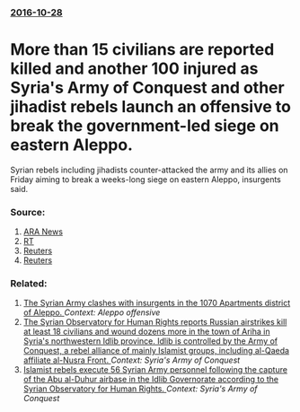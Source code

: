 ### [2016-10-28](/news/2016/10/28/index.md)

# More than 15 civilians are reported killed and another 100 injured as Syria's Army of Conquest and other jihadist rebels launch an offensive to break the government-led siege on eastern Aleppo. 

Syrian rebels including jihadists counter-attacked the army and its allies on Friday aiming to break a weeks-long siege on eastern Aleppo, insurgents said.


### Source:

1. [ARA News](http://aranews.net/2016/10/syria-rebels-launch-offensive-break-regime-siege-eastern-aleppo/)
2. [RT](https://www.rt.com/news/364565-russia-putin-resume-airstrikes/)
3. [Reuters](http://in.reuters.com/article/mideast-crisis-syria-aleppo-putin-idINR4N1CR024)
4. [Reuters](http://in.reuters.com/article/mideast-crisis-syria-offensive-idINKCN12S0UJ)

### Related:

1. [The Syrian Army clashes with insurgents in the 1070 Apartments district of Aleppo. ](/news/2016/09/27/the-syrian-army-clashes-with-insurgents-in-the-1070-apartments-district-of-aleppo.md) _Context: Aleppo offensive_
2. [The Syrian Observatory for Human Rights reports Russian airstrikes kill at least 18 civilians and wound dozens more in the town of Ariha in Syria's northwestern Idlib province. Idlib is controlled by the Army of Conquest, a rebel alliance of mainly Islamist groups, including al-Qaeda affiliate al-Nusra Front. ](/news/2015/11/29/the-syrian-observatory-for-human-rights-reports-russian-airstrikes-kill-at-least-18-civilians-and-wound-dozens-more-in-the-town-of-ariha-in.md) _Context: Syria's Army of Conquest_
3. [Islamist rebels execute 56 Syrian Army personnel following the capture of the Abu al-Duhur airbase in the Idlib Governorate according to the Syrian Observatory for Human Rights. ](/news/2015/09/19/islamist-rebels-execute-56-syrian-army-personnel-following-the-capture-of-the-abu-al-duhur-airbase-in-the-idlib-governorate-according-to-the.md) _Context: Syria's Army of Conquest_
